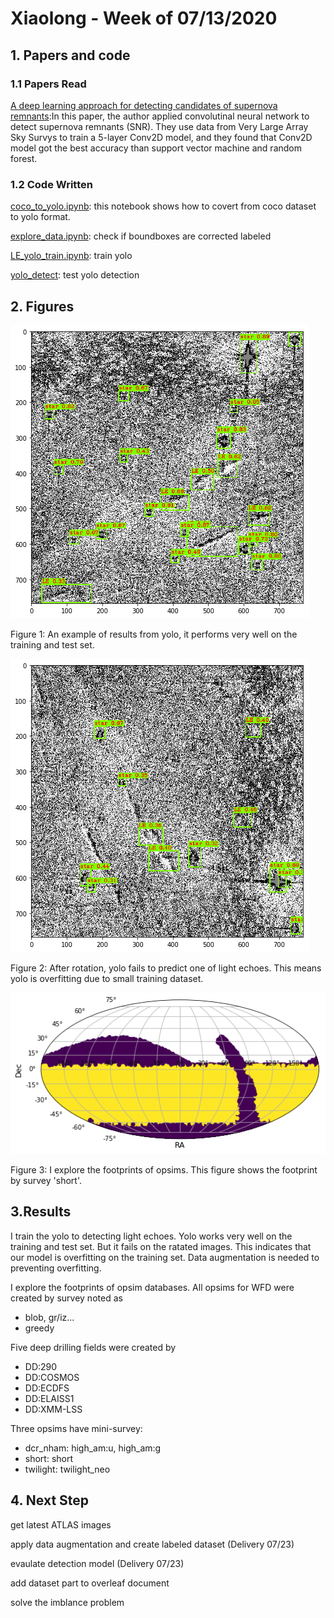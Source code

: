 # Xiaolong - Week of 07/13/2020

## 1. Papers and code

### 1.1 Papers Read

[A deep learning approach for detecting candidates of supernova remnants](https://doi.org/10.1088/1674-4527/19/3/42):In this paper, the author applied convolutinal neural network to detect supernova remnants (SNR). They use data from Very Large Array Sky Survys to train a 5-layer Conv2D model, and they found that Conv2D model got the best accuracy than support vector machine and random forest.  


### 1.2 Code Written

[coco_to_yolo.ipynb](source/coco_to_yolo.ipynb): this notebook shows how to covert from coco dataset to yolo format. 

[explore_data.ipynb](source/explore_data.ipynb): check if boundboxes are corrected labeled

[LE_yolo_train.ipynb](source/LE_yolo_train.ipynb): train yolo

[yolo_detect](source/yolo_detect.ipynb): test yolo detection


## 2. Figures



![yolo_LE](imgs/20200713_1.png)

Figure 1: An example of results from yolo, it performs very well on the training and test set.  

![yolo_LE](imgs/20200713_2.png)

Figure 2: After rotation, yolo fails to predict one of light echoes. This means yolo is overfitting due to small training dataset.  


![yolo_LE](imgs/20200713_3.png)

Figure 3: I explore the footprints of opsims. This figure shows the footprint by survey  'short'.

## 3.Results
I train the yolo to detecting light echoes. Yolo works very well on the training and test set. But it fails on the ratated images. This indicates that our model is overfitting on the training set. Data augmentation is needed to preventing overfitting.  

I explore the footprints of opsim databases. All opsims for WFD were created by survey noted as 

- blob, gr/iz...
- greedy

Five deep drilling fields were created by
- DD:290
- DD:COSMOS
- DD:ECDFS
- DD:ELAISS1
- DD:XMM-LSS
 
Three opsims have mini-survey:
- dcr_nham: high_am:u, high_am:g
- short: short
- twilight: twilight_neo 


 
## 4. Next Step

get latest ATLAS images

apply data augmentation and create labeled dataset (Delivery 07/23) 

evaulate detection model (Delivery 07/23) 

add dataset part to overleaf document 

solve the imblance problem 
